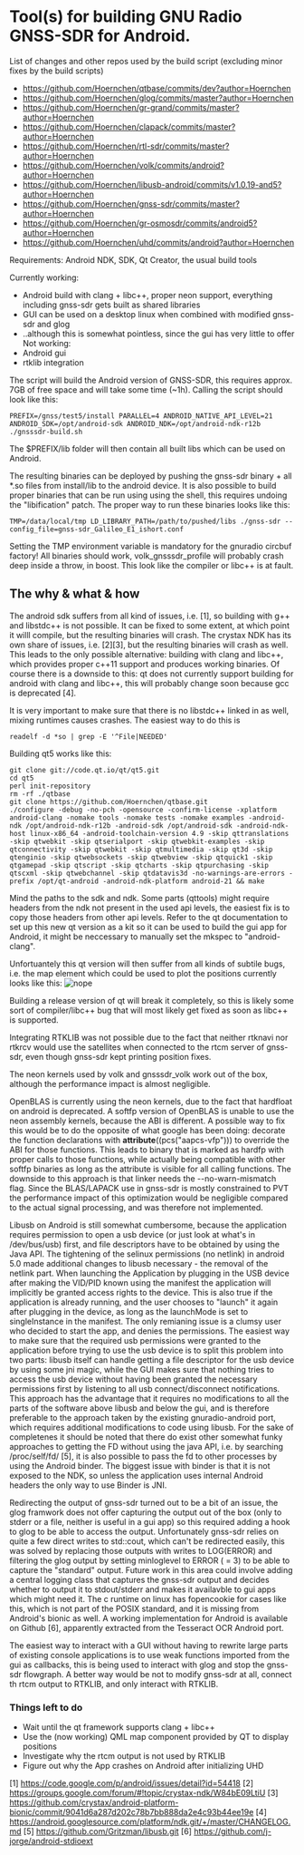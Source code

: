# Tool(s) for building GNU Radio GNSS-SDR for Android.

List of changes and other repos used by the build script (excluding minor fixes by the build scripts)
* https://github.com/Hoernchen/qtbase/commits/dev?author=Hoernchen
* https://github.com/Hoernchen/glog/commits/master?author=Hoernchen
* https://github.com/Hoernchen/gr-grand/commits/master?author=Hoernchen
* https://github.com/Hoernchen/clapack/commits/master?author=Hoernchen
* https://github.com/Hoernchen/rtl-sdr/commits/master?author=Hoernchen
* https://github.com/Hoernchen/volk/commits/android?author=Hoernchen
* https://github.com/Hoernchen/libusb-android/commits/v1.0.19-and5?author=Hoernchen
* https://github.com/Hoernchen/gnss-sdr/commits/master?author=Hoernchen
* https://github.com/Hoernchen/gr-osmosdr/commits/android5?author=Hoernchen
* https://github.com/Hoernchen/uhd/commits/android?author=Hoernchen

Requirements:
Android NDK, SDK,  Qt Creator, the usual build tools

Currently working:
* Android build with clang + libc++, proper neon support, everything including gnss-sdr gets built as shared libraries
* GUI can be used on a desktop linux when combined with modified gnss-sdr and glog
* ..although this is somewhat pointless, since the gui has very little to offer
Not working:
* Android gui
* rtklib integration

The script will build the Android version of GNSS-SDR, this requires approx. 7GB of free space and will take some time (~1h).
Calling the script should look like this:
~~~~~~ 
PREFIX=/gnss/test5/install PARALLEL=4 ANDROID_NATIVE_API_LEVEL=21 ANDROID_SDK=/opt/android-sdk ANDROID_NDK=/opt/android-ndk-r12b  ./gnsssdr-build.sh
~~~~~~ 

The $PREFIX/lib folder will then contain all built libs which can be used on Android.


The resulting binaries can be deployed by pushing the gnss-sdr binary + all *.so files from install/lib to the android device.
It is also possible to build proper binaries that can be run using using the shell, this requires undoing the "libification" patch.
The proper way to run these binaries looks like this:
~~~~~~ 
TMP=/data/local/tmp LD_LIBRARY_PATH=/path/to/pushed/libs ./gnss-sdr --config_file=gnss-sdr_Galileo_E1_ishort.conf
~~~~~~ 
Setting the TMP environment variable is mandatory for the gnuradio circbuf factory!
All binaries should work, volk_gnsssdr_profile will probably crash deep inside a throw, in boost. This look like the compiler or libc++ is at fault.


## The why & what & how

The android sdk suffers from all kind of issues, i.e. [1], so building with g++ and libstdc++ is not possible. It can be fixed to some extent, at which point it willl compile, but the resulting binaries will crash.
The crystax NDK has its own share of issues, i.e. [2][3], but the resulting binaries will crash as well.
This leads to the only possible alternative: building with clang and libc++, which provides proper c++11 support and produces working binaries.
Of course there is a downside to this: qt does not currently support building for android with clang and libc++, this will probably change soon because gcc is deprecated [4].

It is very important to make sure that there is no libstdc++ linked in as well, mixing runtimes causes crashes.
The easiest way to do this is

~~~~~~ 
readelf -d *so | grep -E '^File|NEEDED'
~~~~~~ 



Building qt5 works like this:
~~~~~~ 
git clone git://code.qt.io/qt/qt5.git
cd qt5
perl init-repository
rm -rf ./qtbase
git clone https://github.com/Hoernchen/qtbase.git
./configure -debug -no-pch -opensource -confirm-license -xplatform android-clang -nomake tools -nomake tests -nomake examples -android-ndk /opt/android-ndk-r12b -android-sdk /opt/android-sdk -android-ndk-host linux-x86_64 -android-toolchain-version 4.9 -skip qttranslations -skip qtwebkit -skip qtserialport -skip qtwebkit-examples -skip qtconnectivity -skip qtwebkit -skip qtmultimedia -skip qt3d -skip qtenginio -skip qtwebsockets -skip qtwebview -skip qtquick1 -skip qtgamepad -skip qtscript -skip qtcharts -skip qtpurchasing -skip qtscxml -skip qtwebchannel -skip qtdatavis3d -no-warnings-are-errors -prefix /opt/qt-android -android-ndk-platform android-21 && make
~~~~~~ 
Mind the paths to the sdk and ndk. Some parts (qttools) might require headers from the ndk not present in the used api levels, the easiest fix is to copy those headers from other api levels.
Refer to the qt documentation to set up this new qt version as a kit so it can be used to build the gui app for Android, it might be neccessary to manually set the mkspec to "android-clang".

Unfortuantely this qt version will then suffer from all kinds of subtile bugs, i.e. the map element which could be used to plot the positions currently looks like this:
![nope](https://raw.githubusercontent.com/Hoernchen/grand-build/master/broken-map.jpg "broken map")

Building a release version of qt will break it completely, so this is likely some sort of compiler/libc++ bug that will most likely get fixed as soon as libc++ is supported.

Integrating RTKLIB was not possible due to the fact that neither rtknavi nor rtkrcv would use the satellites when connected to the rtcm server of gnss-sdr, even though gnss-sdr kept printing position fixes.

The neon kernels used by volk and gnsssdr_volk work out of the box, although the performance impact is almost negligible.

OpenBLAS is currently using the neon kernels, due to the fact that hardfloat on android is deprecated. A softfp version of OpenBLAS is unable to use the neon assembly kernels, because the ABI is different.
A possible way to fix this would be to do the opposite of what google has been doing: decorate the function declarations with __attribute__((pcs("aapcs-vfp"))) to override the ABI for those functions. This leads to binary that is marked as hardfp with proper calls to those functions, while actually being compatible with other softfp binaries as long as the attribute is visible for all calling functions. The downside to this approach is that linker needs the --no-warn-mismatch flag. Since the BLAS/LAPACK use in gnss-sdr is mostly constrained to PVT the performance impact of this optimization would be negligible compared to the actual signal processing, and was therefore not implemented.

Libusb on Android is still somewhat cumbersome, because the application requires permission to open a usb device (or just look at what's in /dev/bus/usb) first, and file descriptors have to be obtained by using the Java API. The tightening of the selinux permissions (no netlink) in android 5.0 made additional changes to libusb necessary - the removal of the netlink part.
When launching the Application by plugging in the USB device after making the VID/PID known using the manifest the application will implicitly be granted access rights to the device. This is also true if the application is already running, and the user chooses to "launch" it again after plugging in the device, as long as the launchMode is set to singleInstance in the manifest. The only remianing issue is a clumsy user who decided to start the app, and denies the permissions.
The easiest way to make sure that the required usb permissions were granted to the application before trying to use the usb device is to split this problem into two parts: libusb itself can handle getting a file descriptor for the usb device by using some jni magic, while the GUI makes sure that nothing tries to access the usb device without having been granted the necessary permissions first by listening to all usb connect/disconnect notifications. This approach has the advantage that it requires no modifications to all the parts of the software above libusb and below the gui, and is therefore preferable to the approach taken by the existing gnuradio-android port, which requires additional modifications to code using libusb.
For the sake of completenes it should be noted that there do exist other somewhat funky approaches to getting the FD without using the java API, i.e. by searching /proc/self/fd/ [5], it is also possible to pass the fd to other processes by using the Android binder. The biggest issue with binder is that it is not exposed to the NDK, so unless the application uses internal Android headers the only way to use Binder is JNI.


Redirecting the output of gnss-sdr turned out to be a bit of an issue, the glog framwork does not offer capturing the output out of the box (only to stderr or a file, neither is useful in a gui app) so this required adding a hook to glog to be able to access the output. Unfortunately gnss-sdr relies on quite a few direct writes to std::cout, which can't be redirected easily, this was solved by replacing those outputs with writes to LOG(ERROR) and filtering the glog output by setting minloglevel to ERROR ( = 3) to be able to capture the "standard" output. Future work in this area could involve adding a central logging class that captures the gnss-sdr output and decides whether to output it to stdout/stderr and makes it availavble to gui apps which might need it. The c runtime on linux has fopencookie for cases like this, which is not part of the POSIX standard, and it is missing from Android's bionic as well. A working implementation for Android is available on Github [6], apparently extracted from the Tesseract OCR Android port.

The easiest way to interact with a GUI without having to rewrite large parts of existing console applications is to use weak functions imported from the gui as callbacks, this is being used to interact with glog and stop the gnss-sdr flowgraph. A better way would be not to modify gnss-sdr at all, connect th rtcm output to RTKLIB, and only interact with RTKLIB.

### Things left to do
* Wait until the qt framework supports clang + libc++
* Use the (now working) QML map component provided by QT to display positions
* Investigate why the rtcm output is not used by RTKLIB
* Figure out why the App crashes on Android after initializing UHD





[1] https://code.google.com/p/android/issues/detail?id=54418
[2] https://groups.google.com/forum/#!topic/crystax-ndk/W84bE09LtiU
[3] https://github.com/crystax/android-platform-bionic/commit/9041d6a287d202c78b7bb888da2e4c93b44ee19e
[4] https://android.googlesource.com/platform/ndk.git/+/master/CHANGELOG.md
[5] https://github.com/Gritzman/libusb.git
[6] https://github.com/j-jorge/android-stdioext
